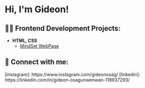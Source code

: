 <h1>Hi, I'm Gideon!</h1>

<h2>👨‍💻 Frontend Development Projects:</h2>

- <b>HTML, CSS</b>
  - [MindSet WebPage](https://github.com/gideonosag/MindsetWebpage)

<h2> 🤳 Connect with me:</h2>
[instagram]: https://www.instagram.com/gideonosag/
[linkedin]: https://linkedin.com/in/gideon-osagunwenwan-118937293/

